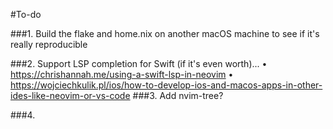 #To-do

###1. Build the flake and home.nix on another macOS machine to see if it's really reproducible

###2. Support LSP completion for Swift (if it's even worth)...
    • https://chrishannah.me/using-a-swift-lsp-in-neovim
    • https://wojciechkulik.pl/ios/how-to-develop-ios-and-macos-apps-in-other-ides-like-neovim-or-vs-code
###3. Add nvim-tree?

###4. 
